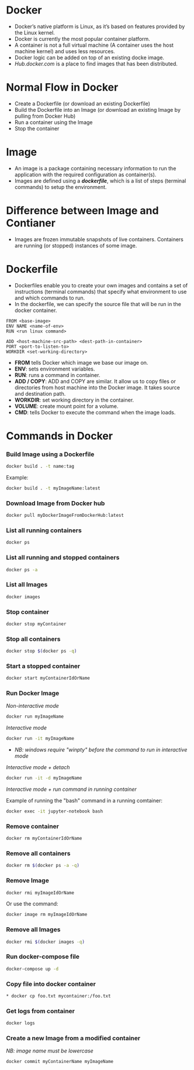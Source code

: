 
# Docker
* Docker’s native platform is Linux, as it’s based on features provided by the Linux kernel. 
* Docker is currently the most popular container platform. 
* A container is not a full virtual machine (A container uses the host machine kernel) and uses less resources. 
* Docker logic can be added on top of an existing docke image. 
* *Hub.docker.com* is a place to find images that has been distributed. 



# Normal Flow in Docker
* Create a Dockerfile (or download an existing Dockerfile) 
* Build the Dockerfile into an Image (or download an existing Image by pulling from Docker Hub)
* Run a container using the Image
* Stop the container



# Image
* An image is a package containing necessary information to run the application with the required configuration as container(s). 
* Images are defined using a ***dockerfile***, which is a list of steps (terminal commands) to setup the environment.



# Difference between Image and Contianer
* Images are frozen immutable snapshots of live containers. Containers are running (or stopped) instances of some image. 



# Dockerfile
* Dockerfiles enable you to create your own images and contains a set of instructions (terminal commands) that specify what environment to use and which commands to run. 
* In the dockerfile, we can specify the source file that will be run in the docker container. 
```
FROM <base-image>
ENV NAME <name-of-env>
RUN <run linux command>

ADD <host-machine-src-path> <dest-path-in-container>
PORT <port-to-listen-to>
WORKDIR <set-working-directory>
```
* **FROM** tells Docker which image we base our image on. 
* **ENV**: sets environment variables. 
* **RUN**: runs a command in container. 
* **ADD / COPY**: ADD and COPY are similar. It allow us to copy files or directories from host machine into the Docker image. It takes source and destination path. 
* **WORKDIR**: set working directory in the container. 
* **VOLUME**: create mount point for a volume. 
* **CMD**: tells Docker to execute the command when the image loads. 



# Commands in Docker

### Build Image using a Dockerfile
```bash
docker build . -t name:tag
```
Example:
```bash
docker build . -t myImageName:latest
```

### Download Image from Docker hub
```bash
docker pull myDockerImageFromDockerHub:latest
```

### List all running containers
```bash
docker ps
```

### List all running and stopped containers
```bash
docker ps -a
```

### List all Images
```bash
docker images
```

### Stop container
```bash
docker stop myContainer
```

### Stop all containers
```bash
docker stop $(docker ps -q)
```

### Start a stopped container
```bash
docker start myContainerIdOrName
```

### Run Docker Image
*Non-interactive mode*
```bash
docker run myImageName
```

*Interactive mode*
```bash
docker run -it myImageName
```
* *NB: windows require "winpty" before the command to run in interactive mode*

*Interactive mode + detach*
```bash
docker run -it -d myImageName
```

*Interactive mode + run command in running container*

Example of running the "bash" command in a running comtainer:
```bash
docker exec -it jupyter-notebook bash
```

### Remove container
```bash
docker rm myContainerIdOrName
```

### Remove all containers
```bash
docker rm $(docker ps -a -q)
```

### Remove Image
```bash
docker rmi myImageIdOrName
```
Or use the command:
```bash
docker image rm myImageIdOrName
```

### Remove all Images
```bash
docker rmi $(docker images -q)
```

### Run docker-compose file
```bash
docker-compose up -d
```

### Copy file into docker container
```bash
* docker cp foo.txt mycontainer:/foo.txt
```

### Get logs from container
```bash
docker logs
```

### Create a new Image from a modified container
*NB: image name must be lowercase*
```bash
docker commit myContainerName myImageName
```

